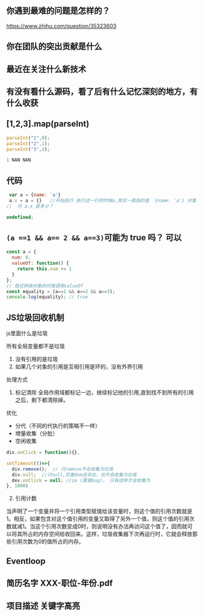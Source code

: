 ## 你遇到最难的问题是怎样的？

https://www.zhihu.com/question/35323603

## 你在团队的突出贡献是什么
## 最近在关注什么新技术
## 有没有看什么源码，看了后有什么记忆深刻的地方，有什么收获

##  [1,2,3].map(parseInt)

``` js
parseInt("1",0);
parseInt("2",1);
parseInt("3",2);

1 NAN NAN
```

## 代码

``` js
 var a = {name: 'a'}
 a.x = a = {}   //开始执行 执行这一行的时候a,其实一直指的是  {name: 'a'} 对象
//  问 a.x 是多少？

undefined;
```
## `(a ==1 && a== 2 && a==3)`可能为 true 吗？  可以

``` js
const a = {
  num: 0,
  valueOf: function() {
    return this.num += 1
  }
};
// 隐式转换对象的时候调用valueOf
const equality = (a==1 && a==2 && a==3);
console.log(equality); // true
```
## JS垃圾回收机制

js里面什么是垃圾

所有全局变量都不是垃圾
1. 没有引用的是垃圾
2. 如果几个对象的引用是互相引用是环的，没有外界引用

处理方式

1. 标记清除
全局作用域都标记一边，继续标记他的引用,直到找不到所有的引用之后，剩下都清除掉。

优化 
* 分代（不同的代执行的策略不一样）
* 增量收集（分批）
* 空闲收集

``` js
div.onClick = function(){},

setTimeout(()=>{
  div.remove();  // 只remove不会收集为垃圾
  div.null;  //只null,页面dom还存在，也不会收集为垃圾
  dev.onClick = null; //ie (算是bug)， 只有这样才会收集为
}, 1000)
```
2. 引用计数

当声明了一个变量并将一个引用类型赋值给该变量时，则这个值的引用次数就是1。相反，如果包含对这个值引用的变量又取得了另外一个值，则这个值的引用次数就减1。当这个引用次数变成0时，则说明没有办法再访问这个值了，因而就可以将其所占的内存空间给收回来。这样，垃圾收集器下次再运行时，它就会释放那些引用次数为0的值所占的内存。
        
## Eventloop 

## 简历名字 XXX-职位-年份.pdf
## 项目描述 关键字高亮